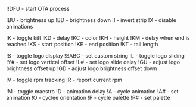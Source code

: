 !!DFU - start OTA process


!BU - brightness up
!BD - brightness down
!I - invert strip
!X - disable animations


!K - toggle kitt
!KD - delay
!KC - color
!KH - height
!KM - delay when end is reached
!KS - start position
!KE - end position
!KT - tail length
  

!S - toggle logo display
!SABC - set custom string
!L - toggle logo sliding
!Y# - set logo vertical offset
!L# - set logo slide delay
!GU - adjust logo brightness offset up
!GD - adjust logo brightness offset down


!V - toggle rpm tracking
!R - report current rpm


!M - toggle maestro
!D - animation delay
!A - cycle animation
!A# - set animation
!O - cyclee orientation
!P - cycle palette
!P# - set palette